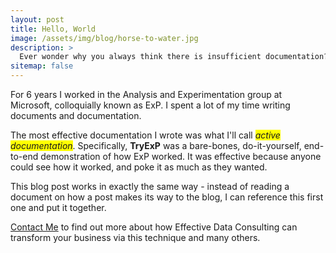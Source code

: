 ```yaml
---
layout: post
title: Hello, World
image: /assets/img/blog/horse-to-water.jpg
description: >
  Ever wonder why you always think there is insufficient documentation? 
sitemap: false
---
```


For 6 years I worked in the Analysis and Experimentation group at Microsoft, colloquially known as ExP. I spent a lot of my time writing documents and documentation.

The most effective documentation I wrote was what I'll call <span style="background-color: #FFFF00">_active documentation_</span>. Specifically, **TryExP** was a bare-bones, do-it-yourself, end-to-end demonstration of how ExP worked. It was effective because anyone could see how it worked, and poke it as much as they wanted. 

This blog post works in exactly the same way - instead of reading a document on how a post makes its way to the blog, I can reference this first one and put it together.

[Contact Me](mailto:paul+consulting@myraff.com?subject=Interested%20in%20Effective%20Data%20Consulting) to find out more about how Effective Data Consulting can transform your business via this technique and many others. 